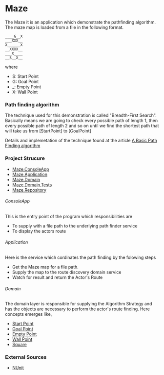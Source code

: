 # Maze 

The Maze it is an application which demonstrate the pathfinding algorithm. The maze map is loaded from a file in the following format.

``` 
____G__X
___XXX__
X______X
__XXXX__
___X____
__S__X__
```

where
 - S: Start Point
 - G: Goal Point
 - _: Empty Point
 - X: Wall Point
 
### Path finding algorithm
The technique used for this demonstration is called "Breadth-First Search".
Basically means we are going to check every possible path of length 1, then every possible path of length 2 and so on until we find the shortest path that will take us from [StartPoint] to [GoalPoint]

Details and implemetation of the technique found at the article [A Basic Path Finding algorithm](http://gregtrowbridge.com/a-basic-pathfinding-algorithm/)

### Project Strucure
* [Maze.ConsoleApp](https://github.com/klimisa/Maze/tree/master/Maze.ConsoleApp)
* [Maze.Application](https://github.com/klimisa/Maze/tree/master/Maze.Application)
* [Maze.Domain](https://github.com/klimisa/Maze/tree/master/Maze.Domain)
* [Maze.Domain.Tests](https://github.com/klimisa/Maze/tree/master/Maze.Domain.Tests)
* [Maze.Repository](https://github.com/klimisa/Maze/tree/master/Maze.Repository)

###### ConsoleApp
This is the entry point of the program which responsibilities are 
 - To supply with a file path to the underlying path finder service
 - To display the actors route

###### Application
Here is the service which cordinates the path finding by the folowing steps 
 - Get the Maze map for a file path.
 - Supply the map to the route discovery domain service
 - Watch for result and return the Actor's Route
 
###### Domain
The domain layer is responsible for supplying the Algorithm Strategy and has the objects are necessary to perform the actor's route finding.
Here concepts emerges like,
 - [Start Point](https://github.com/klimisa/Maze/blob/master/Maze.Domain/Points/StartPoint.cs)
 - [Goal Point](https://github.com/klimisa/Maze/blob/master/Maze.Domain/Points/GoalPoint.cs)
 - [Empty Point](https://github.com/klimisa/Maze/blob/master/Maze.Domain/Points/EmptyPoint.cs)
 - [Wall Point](https://github.com/klimisa/Maze/blob/master/Maze.Domain/Points/WallPoint.cs)
 - [Square](https://github.com/klimisa/Maze/blob/master/Maze.Domain/PathFinder/Square.cs)


### External Sources
  - [NUnit](https://www.nuget.org/packages/NUnit/)
